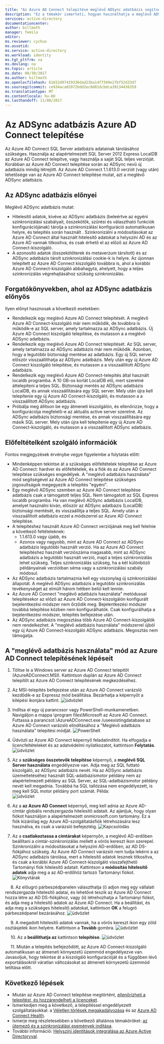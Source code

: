 ```yaml
---
title: "Az Azure AD Connect telepítése meglévő ADSync adatbázis segítségével |} Microsoft Docs"
description: "Ez a témakör ismerteti, hogyan használhatja a meglévő ADSync adatbázis."
services: active-directory
documentationcenter: 
author: billmath
manager: femila
editor: 
ms.reviewer: cychua
ms.assetid: 
ms.service: active-directory
ms.workload: identity
ms.tgt_pltfrm: na
ms.devlang: na
ms.topic: article
ms.date: 08/30/2017
ms.author: billmath
ms.openlocfilehash: 61652d97429336dad23ba14f7349e27bf52d33d7
ms.sourcegitcommit: ce934aca02072bdd2ec8d01dcbdca39134436359
ms.translationtype: MT
ms.contentlocale: hu-HU
ms.lasthandoff: 11/08/2017
---
```

# <a name="install-azure-ad-connect-using-an-existing-adsync-database"></a>Az ADSync adatbázis Azure AD Connect telepítése
Az Azure AD Connect SQL Server adatbázis adatainak tárolásához szükséges. Használja az alapértelmezett SQL Server 2012 Express LocalDB az Azure AD Connect telepítve, vagy használja a saját SQL teljes verzióját. Korábban az Azure AD Connect telepítése során az ADSync nevű új adatbázis mindig létrejött. Az Azure AD Connect 1.1.613.0 verziót (vagy után) lehetősége van az Azure AD Connect telepítése mutat, azt a meglévő ADSync adatbázis.

## <a name="benefits-of-using-an-existing-adsync-database"></a>Az ADSync adatbázis előnyei
Meglévő ADSync adatbázis mutat:

- Hitelesítő adatok, kivéve az ADSync adatbázis (beleértve az egyéni szinkronizálási szabályait, összekötők, szűrési és választható funkciók konfigurációjának) tárolja a szinkronizálási konfiguráció automatikusan helyre, és telepítés során használt . Szinkronizálni a módosításokat az Azure AD Connect által használt hitelesítő adatokat a helyszíni AD és az Azure AD vannak titkosítva, és csak érhető el az előző az Azure AD Connect-kiszolgáló.
- A azonosító adatok (összekötőterek és metaverzum társított) és az ADSync adatbázis tárolt szinkronizálási cookie-k is helyre. Az újonnan telepített az Azure AD Connect kiszolgáló továbbra is, ahol a korábbi Azure AD Connect-kiszolgáló abbahagyta, ahelyett, hogy a teljes szinkronizálás végrehajtásához szükség szinkronizálás.

## <a name="scenarios-where-using-an-existing-adsync-database-is-beneficial"></a>Forgatókönyvekben, ahol az ADSync adatbázis előnyös
Ilyen előnyt hasznosak a következő esetekben:


- Rendelkezik egy meglévő Azure AD Connect telepítését. A meglévő Azure AD Connect-kiszolgáló már nem működik, de továbbra is működik-e az SQL server, amely tartalmazza az ADSync adatbázis. Új Azure AD Connect kiszolgáló telepítése, és mutasson a a meglévő ADSync adatbázis. 
- Rendelkezik egy meglévő Azure AD Connect telepítését. Az SQL server, amely tartalmazza az ADSync adatbázis már nem működik. Azonban, hogy a legutóbbi biztonsági mentése az adatbázis. Egy új SQL server először visszaállíthatja az ADSync adatbázis. Mely után egy új Azure AD Connect kiszolgáló telepítése, és mutasson a a visszaállított ADSync adatbázis.
- Rendelkezik egy meglévő Azure AD Connect-telepítés által használt localdb programba. A 10 GB-os korlát LocalDB elő, mert szeretné áttelepíteni a teljes SQL. Biztonsági mentés az ADSync adatbázis LocalDB, és annak visszaállítására egy SQL server. Mely után újra kell telepítenie egy új Azure AD Connect-kiszolgáló, és mutasson a a visszaállított ADSync adatbázis.
- Próbálja meg állítson be egy átmeneti kiszolgálón, és ellenőrizze, hogy a konfigurációja megfelelő-e az aktuális active server szeretné. Az ADSync adatbázis biztonsági mentése, és annak visszaállítására egy másik SQL server. Mely után újra kell telepítenie egy új Azure AD Connect-kiszolgáló, és mutasson a a visszaállított ADSync adatbázis.

## <a name="prerequisite-information"></a>Előfeltételként szolgáló információk

Fontos megjegyzések érvénybe vegye figyelembe a folytatás előtt:

- Mindenképpen tekintse át a szükséges előfeltételek telepítése az Azure AD Connect: hardver és előfeltételek, és a fiók és az Azure AD Connect telepítése szükséges engedélyek. A "meglévő adatbázis használata" mód segítségével az Azure AD Connect telepítése szükséges jogosultságok megegyezik a telepítés "egyéni".
- Egy meglévő ADSync szemben az Azure AD Connect telepítése adatbázis csak a támogatott teljes SQL. Nem támogatott az SQL Express localdb programba. Ha van meglévő ADSync adatbázis LocalDB, amelyet használni kíván, először az ADSync adatbázis (LocalDB) biztonsági mentését, és visszaállítja a teljes SQL. Amely után a visszaállított adatbázis ezzel a módszerrel az Azure AD Connect telepítése.
- A telepítéshez használt Azure AD Connect verziójának meg kell felelnie a következő feltételeknek:
    - 1.1.613.0 vagy újabb, és
    - Azonos vagy nagyobb, mint az Azure AD Connect az ADSync adatbázis legutóbbi használt verzió. Ha az Azure AD Connect telepítéshez használt verziószáma magasabb, mint az ADSync adatbázis a legutóbbi használt verzió, majd a teljes szinkronizálás lehet szükség.  Teljes szinkronizálás szükség, ha a két különböző példányainak verzióiban séma vagy a szinkronizálási szabály módosul. 
- Az ADSync adatbázis tartalmaznia kell egy viszonylag új szinkronizálási állapotát. A meglévő ADSync adatbázis a legutóbbi szinkronizálás tevékenységet az elmúlt három hétben belül kell lennie.
- Az Azure AD Connect "meglévő adatbázis használata" metódussal telepítésekor az előző az Azure AD Connect-kiszolgálón konfigurált bejelentkezési módszer nem őrződik meg. Bejelentkezési módszer továbbá telepítése közben nem konfigurálhatók. Csak konfigurálhatja a bejelentkezési módszer, telepítés befejezése után.
- Az ADSync adatbázis megosztása több Azure AD Connect-kiszolgálók nem rendelkezhet. A "meglévő adatbázis használata" módszerrel újból egy új Azure AD Connect-kiszolgáló ADSync adatbázis. Megosztás nem támogatja.

## <a name="steps-to-install-azure-ad-connect-with-use-existing-database-mode"></a>A "meglévő adatbázis használata" mód az Azure AD Connect telepítésének lépéseit
1.  Töltse le a Windows server az Azure AD Connect telepítőt (AzureADConnect.MSI). Kattintson duplán az Azure AD Connect telepítőt az Azure AD Connect telepítésének megkezdéséhez.
2.  Az MSI-telepítés befejezése után az Azure AD Connect varázsló kezdődik-e az Expressz mód beállítása. Bezárhatja a képernyőt a kilépési ikonjára kattint.
![üdvözlet](media/active-directory-aadconnect-existing-database/db1.png)
3.  Indítsa el egy új parancssor vagy PowerShell-munkamenetben. Navigáljon a mappa <drive>\program files\Microsoft az Azure AD Connect. Futtassa a parancsot.\AzureADConnect.exe /useexistingdatabase az Azure AD Connect varázsló elindításához a "Meglévő adatbázis használata" telepítési módját.
![PowerShell](media/active-directory-aadconnect-existing-database/db2.png)
4.  Üdvözli az Azure AD Connect képernyő feladatindítót. Ha elfogadja a licencfeltételeket és az adatvédelmi nyilatkozatot, kattintson **Folytatás**.
![üdvözlet](media/active-directory-aadconnect-existing-database/db3.png)
5.  Az a **szükséges összetevők telepítése** képernyő, a **meglévő SQL Server használata** engedélyezve van. Adja meg az SQL futtató kiszolgáló, az ADSync adatbázis nevét. Ha az ADSync adatbázis üzemeltetéséhez használt SQL-adatbázismotor példány nem az alapértelmezett példány az SQL Server, az SQL-adatbázismotor példány nevét kell megadnia. Továbbá ha SQL tallózása nem engedélyezett, is meg kell SQL motor példány port számát. Példa:         
![üdvözlet](media/active-directory-aadconnect-existing-database/db4.png)           

6.  Az a **az Azure AD Connect** képernyő, meg kell adnia az Azure AD-címtár globális rendszergazda hitelesítő adatait. Az ajánljuk, hogy olyan fiókot használjon a alapértelmezett onmicrosoft.com tartomány. Ez a fiók kizárólag egy Azure AD-szolgáltatásfiók létrehozására lesz használva, és csak a varázsló befejeztéig.
![Kapcsolódás](media/active-directory-aadconnect-existing-database/db5.png)
 
7.  Az a **csatlakoztassa a címtárakat** képernyőn, a meglévő AD-erdőben beállítani a címtár-szinkronizálás mellett a vörös kereszt ikon szerepel. Szinkronizálni a módosításokat a helyszíni AD-erdőben, az AD DS-fiókjához szükség. Az Azure AD Connect varázsló nem tudja lekérni a az ADSync adatbázis tárolása, mert a hitelesítő adatok lesznek titkosítva, és csak a korábbi Azure AD Connect-kiszolgáló visszafejthető Tartományi fiók hitelesítő adatait. Kattintson a **módosítás hitelesítő adatok** adja meg a az AD-erdőhöz tartozó Tartományi fiókot.
![Könyvtárak](media/active-directory-aadconnect-existing-database/db6.png)
 
 
8.  Az előugró párbeszédpanelen választhatja (i) adjon meg egy vállalati rendszergazda hitelesítő adatai, és lehetővé teszik az Azure AD Connect hozza létre az AD DS-fiókjához, vagy (ii) létrehozhatja a Tartományi fiókot, és adja meg a hitelesítő adatok az Azure AD Connect. Ha a beállítást, és adja meg a szükséges hitelesítő adatokat, kattintson **OK** a felugró párbeszédpanel bezárásához.
![üdvözlet](media/active-directory-aadconnect-existing-database/db7.png)
 
 
9.  A megadott hitelesítő adatok vannak, ha a vörös kereszt ikon egy zöld osztásjelek ikon helyére. Kattintson a **Tovább** gombra.
![üdvözlet](media/active-directory-aadconnect-existing-database/db8.png)
 
 
10. Az a **beállíthatja az** kattintson **telepítése**.
![üdvözlet](media/active-directory-aadconnect-existing-database/db9.png)
 
 
11. Miután a telepítés befejeződött, az Azure AD Connect-kiszolgáló automatikusan az átmeneti környezetű üzemmód engedélyezve van. Javasoljuk, hogy tekintse át a kiszolgáló konfigurációját és a függőben lévő exportálásokról váratlan változásokat az átmeneti környezetű üzemmód letiltása előtt. 

## <a name="next-steps"></a>Következő lépések

- Miután az Azure AD Connect telepítése megtörtént, [ellenőrizheti a telepítést, és hozzárendelheti a licenceket](active-directory-aadconnect-whats-next.md).
- Ismerkedjen meg a következő, a telepítéssel engedélyezett szolgáltatásokkal: a [Véletlen törlések megakadályozása](active-directory-aadconnectsync-feature-prevent-accidental-deletes.md) és az [Azure AD Connect Health](../connect-health/active-directory-aadconnect-health-sync.md).
- Ismerje meg részletesebben a következő általános témaköröket: [az ütemező és a szinkronizálási események indítása](active-directory-aadconnectsync-feature-scheduler.md).
- További információ: [Helyszíni identitások integrálása az Azure Active Directoryval](active-directory-aadconnect.md).
